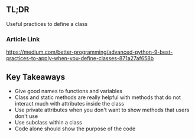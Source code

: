 ## TL;DR
Useful practices to define a class
### Article Link
https://medium.com/better-programming/advanced-python-9-best-practices-to-apply-when-you-define-classes-871a27af658b
## Key Takeaways
*  Give good names to functions and variables
*  Class and static methods are really helpful with methods that do not interact much with attributes inside the class
* Use private attributes when you don't want to show methods that users don't use
* Use subclass within a class
* Code alone should show the purpose of the code
